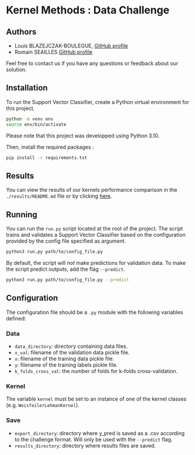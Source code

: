 # Kernel Methods : Data Challenge
## Authors

- Louis BLAZEJCZAK-BOULEGUE, [GitHub profile](https://github.com/louisbzk)
- Romain SEAILLES [GitHub profile](https://github.com/RSLLES) 

Feel free to contact us if you have any questions or feedback about our solution.

## Installation

To run the Support Vector Classifier, create a Python virtual environment for this project.

```sh
python -m venv env
source env/bin/activate
```
Please note that this project was developped using Python 3.10.

Then, install the required packages :

```sh
pip install -r requirements.txt
```
## Results

You can view the results of our kernels performance comparison in the `./results/README.md` file or by clicking [here](./results/README.md).

## Running

You can run the `run.py` script located at the root of the project. 
The script trains and validates a Support Vector Classifier based on the configuration provided by the config file specified as argument.

```sh
python3 run.py path/to/config_file.py
```

By default, the script will *not* make predictions for validation data. To make the script predict outputs, add the flag `--predict`.

```sh
python3 run.py path/to/config_file.py --predict
```

## Configuration

The configuration file should be a `.py` module with the following variables defined:

### Data

- `data_directory`: directory containing data files.
- `x_val`: filename of the validation data pickle file.
- `x`: filename of the training data pickle file.
- `y`: filename of the training labels pickle file.
- `k_folds_cross_val`: the number of folds for k-folds cross-validation.

### Kernel

The variable `kernel` must be set to an instance of one of the kernel classes (e.g. `WeisfeilerLehmanKernel`).

### Save

- `export_directory`: directory where y_pred is saved as a .csv according to the challenge format. Will only be used with the `--predict` flag.
- `results_directory`: directory where results files are saved.
